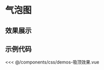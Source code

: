 # 气泡图

## 效果展示


<CssDemo />
<script setup>
import CssDemo from '../../../components/css/demos-吸顶效果.vue'
</script>


## 示例代码

<<< @/components/css/demos-吸顶效果.vue

